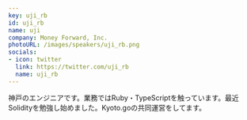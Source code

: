 ```yaml
---
key: uji_rb
id: uji_rb
name: uji
company: Money Forward, Inc.
photoURL: /images/speakers/uji_rb.png
socials:
- icon: twitter
  link: https://twitter.com/uji_rb
  name: uji_rb
---
```

神戸のエンジニアです。業務ではRuby・TypeScriptを触っています。最近Solidityを勉強し始めました。Kyoto.goの共同運営をしてます。